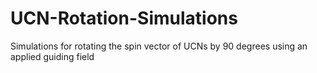 # UCN-Rotation-Simulations
Simulations for rotating the spin vector of UCNs by 90 degrees using an applied guiding field
